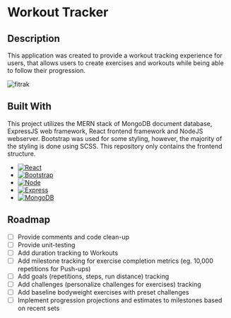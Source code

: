 # Workout Tracker



## Description

This application was created to provide a workout tracking experience for users, that allows users to create exercises and workouts while being able to follow their progression.

![fitrak](https://user-images.githubusercontent.com/57697667/179096625-481a000c-ec82-4121-9778-e4f2fa58fe9c.png)

## Built With

This project utilizes the MERN stack of MongoDB document database, ExpressJS web framework, React frontend framework and NodeJS webserver. Bootstrap was used for some styling, however, the majority of the styling is done using SCSS. This repository only contains the frontend structure.

- [![React][react.js]][react-url]
- [![Bootstrap][bootstrap.com]][bootstrap-url]
- [![Node][node.js]][node-url]
- [![Express][express.js]][express-url]
- [![MongoDB][mongodb.com]][mongodb-url]


## Roadmap

- [ ] Provide comments and code clean-up
- [ ] Provide unit-testing
- [ ] Add duration tracking to Workouts
- [ ] Add milestone tracking for exercise completion metrics (eg. 10,000 repetitions for Push-ups)
- [ ] Add goals (repetitions, steps, run distance) tracking
- [ ] Add challenges (personalize challenges for exercises) tracking
- [ ] Add baseline bodyweight exercises with preset challenges
- [ ] Implement progression projections and estimates to milestones based on recent sets 

<!-- Markdown Links & Images -->

[React.js]: https://img.shields.io/badge/React-20232A?style=for-the-badge&logo=react&logoColor=61DAFB
[React-url]: https://reactjs.org/
[Bootstrap.com]: https://img.shields.io/badge/Bootstrap-563D7C?style=for-the-badge&logo=bootstrap&logoColor=white
[Bootstrap-url]: https://getbootstrap.com
[mongodb.com]: https://img.shields.io/badge/MongoDB-4EA94B?style=for-the-badge&logo=mongodb&logoColor=white
[mongodb-url]: https://www.mongodb.com/
[express.js]: https://img.shields.io/badge/Express.js-404D59?style=for-the-badge
[express-url]: https://expressjs.com/
[node.js]: https://img.shields.io/badge/Node.js-43853D?style=for-the-badge&logo=node.js&logoColor=white
[node-url]: https://nodejs.org/en/
